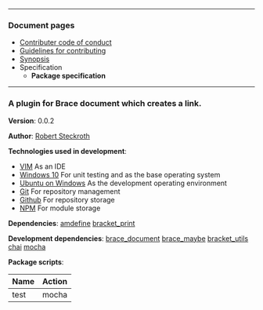 

---
### Document pages
* [Contributer code of conduct](https://github.com/restarian/brace_document_link/blob/master/docs/contributer_code_of_conduct.md)
* [Guidelines for contributing](https://github.com/restarian/brace_document_link/blob/master/docs/guidelines_for_contributing.md)
* [Synopsis](https://github.com/restarian/brace_document_link/blob/master/docs/synopsis.md)
* Specification
  * **Package specification**

---
###  A plugin for Brace document which creates a link.

**Version**: 0.0.2

**Author**: [Robert Steckroth](mailto:RobertSteckroth@gmail.com)

**Technologies used in development**:
  * [VIM](https://vim.org) As an IDE
  * [Windows 10](https://www.microsoft.com/en-us/software-download/windows10) For unit testing and as the base operating system
  * [Ubuntu on Windows](https://www.microsoft.com/en-us/store/p/ubuntu/9nblggh4msv6) As the development operating environment
  * [Git](https://git-scm.com) For repository management
  * [Github](https://github.com) For repository storage
  * [NPM](https://npmjs.org) For module storage

**Dependencies**: [amdefine](https://npmjs.org/package/amdefine) [bracket_print](https://npmjs.org/package/bracket_print)

**Development dependencies**: [brace_document](https://npmjs.org/package/brace_document) [brace_maybe](https://npmjs.org/package/brace_maybe) [bracket_utils](https://npmjs.org/package/bracket_utils) [chai](https://npmjs.org/package/chai) [mocha](https://npmjs.org/package/mocha)

**Package scripts**:

| Name | Action |
| ---- | ------ |
 | test | mocha |